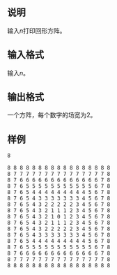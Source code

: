 <h2>说明</h2>

输入$n$打印回形方阵。
<h2>输入格式</h2>

输入$n$。

<h2>输出格式</h2>

一个方阵，每个数字的场宽为$2$。

<h2>样例</h2>
<pre><code class="language-input1">8</code></pre><pre><code class="language-output1">8 8 8 8 8 8 8 8 8 8 8 8 8 8 8 8 8
8 7 7 7 7 7 7 7 7 7 7 7 7 7 7 7 8
8 7 6 6 6 6 6 6 6 6 6 6 6 6 6 7 8
8 7 6 5 5 5 5 5 5 5 5 5 5 5 6 7 8
8 7 6 5 4 4 4 4 4 4 4 4 4 5 6 7 8
8 7 6 5 4 3 3 3 3 3 3 3 4 5 6 7 8
8 7 6 5 4 3 2 2 2 2 2 3 4 5 6 7 8
8 7 6 5 4 3 2 1 1 1 2 3 4 5 6 7 8
8 7 6 5 4 3 2 1 0 1 2 3 4 5 6 7 8
8 7 6 5 4 3 2 1 1 1 2 3 4 5 6 7 8
8 7 6 5 4 3 2 2 2 2 2 3 4 5 6 7 8
8 7 6 5 4 3 3 3 3 3 3 3 4 5 6 7 8
8 7 6 5 4 4 4 4 4 4 4 4 4 5 6 7 8
8 7 6 5 5 5 5 5 5 5 5 5 5 5 6 7 8
8 7 6 6 6 6 6 6 6 6 6 6 6 6 6 7 8
8 7 7 7 7 7 7 7 7 7 7 7 7 7 7 7 8
8 8 8 8 8 8 8 8 8 8 8 8 8 8 8 8 8</code></pre>
